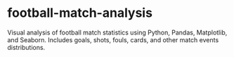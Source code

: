 # football-match-analysis
Visual analysis of football match statistics using Python, Pandas, Matplotlib, and Seaborn. Includes goals, shots, fouls, cards, and other match events distributions.
